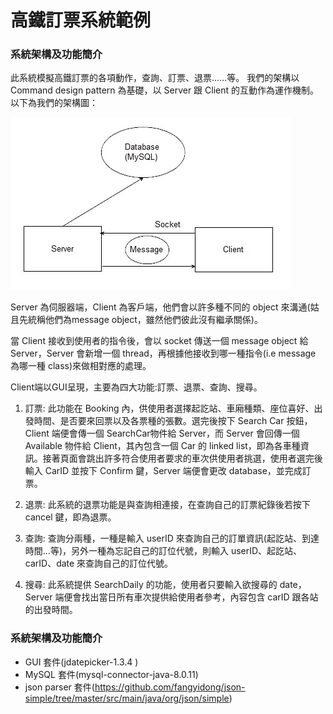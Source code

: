 # 高鐵訂票系統範例
### 系統架構及功能簡介
此系統模擬高鐵訂票的各項動作，查詢、訂票、退票......等。
我們的架構以 Command design pattern 為基礎，以 Server 跟 Client 的互動作為運作機制。
以下為我們的架構圖：

![N|Solid](/img/sturcture.png)

Server 為伺服器端，Client 為客戶端，他們會以許多種不同的 object 來溝通(姑且先統稱他們為message object，雖然他們彼此沒有繼承關係)。

當 Client 接收到使用者的指令後，會以 socket 傳送一個 message object 給 Server，Server 會新增一個 thread，再根據他接收到哪一種指令(i.e message 為哪一種 class)來做相對應的處理。

Client端以GUI呈現，主要為四大功能:訂票、退票、查詢、搜尋。

1. 訂票: 
此功能在 Booking 內，供使用者選擇起訖站、車廂種類、座位喜好、出發時間、是否要來回票以及各票種的張數。選完後按下 Search Car 按鈕，Client 端便會傳一個 SearchCar物件給 Server，而 Server 會回傳一個 Available 物件給 Client，其內包含一個 Car 的 linked list，即為各車種資訊。接著頁面會跳出許多符合使用者要求的車次供使用者挑選，使用者選完後輸入 CarID 並按下 Confirm 鍵，Server 端便會更改 database，並完成訂票。

2. 退票:
此系統的退票功能是與查詢相連接，在查詢自己的訂票紀錄後若按下 cancel 鍵，即為退票。

3. 查詢:
查詢分兩種，一種是輸入 userID 來查詢自己的訂單資訊(起訖站、到達時間...等)，另外一種為忘記自己的訂位代號，則輸入 userID、起訖站、carID、date 來查詢自己的訂位代號。

4. 搜尋:
此系統提供 SearchDaily 的功能，使用者只要輸入欲搜尋的 date，Server 端便會找出當日所有車次提供給使用者參考，內容包含 carID 跟各站的出發時間。
### 系統架構及功能簡介
* GUI 套件(jdatepicker-1.3.4 )
* MySQL 套件(mysql-connector-java-8.0.11)
* json parser 套件(https://github.com/fangyidong/json-simple/tree/master/src/main/java/org/json/simple)

